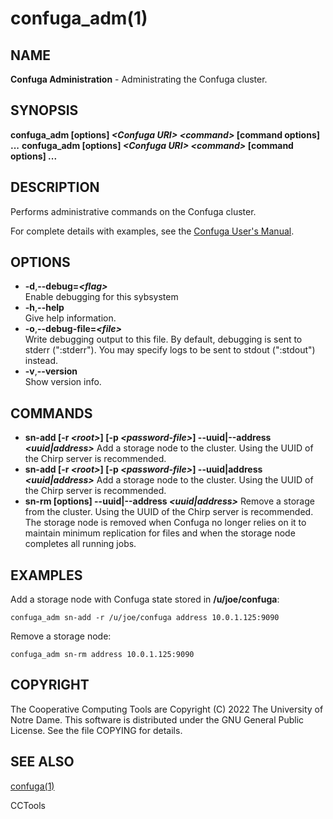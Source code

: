 






















# confuga_adm(1)

## NAME
**Confuga Administration** - Administrating the Confuga cluster.

## SYNOPSIS
**confuga_adm [options] _&lt;Confuga URI&gt;_ _&lt;command&gt;_ [command options] ...**
**confuga_adm [options] _&lt;Confuga URI&gt;_ _&lt;command&gt;_ [command options] ...**

## DESCRIPTION


Performs administrative commands on the Confuga cluster.


For complete details with examples, see the [Confuga User's Manual](http://ccl.cse.nd.edu/software/manuals/confuga.html).

## OPTIONS


- **-d**,**--debug=_&lt;flag&gt;_**<br />Enable debugging for this sybsystem
- **-h**,**--help**<br />Give help information.
- **-o**,**--debug-file=_&lt;file&gt;_**<br />Write debugging output to this file. By default, debugging is sent to stderr (":stderr"). You may specify logs to be sent to stdout (":stdout") instead.
- **-v**,**--version**<br />Show version info.


## COMMANDS


- **sn-add [-r _&lt;root&gt;_] [-p _&lt;password-file&gt;_] --uuid|--address _&lt;uuid|address&gt;_** Add a storage node to the cluster. Using the UUID of the Chirp server is recommended.
- **sn-add [-r _&lt;root&gt;_] [-p _&lt;password-file&gt;_] --uuid|address _&lt;uuid|address&gt;_** Add a storage node to the cluster. Using the UUID of the Chirp server is recommended.
- **sn-rm [options] --uuid|--address _&lt;uuid|address&gt;_** Remove a storage from the cluster. Using the UUID of the Chirp server is recommended. The storage node is removed when Confuga no longer relies on it to maintain minimum replication for files and when the storage node completes all running jobs.


## EXAMPLES


Add a storage node with Confuga state stored in **/u/joe/confuga**:

```
confuga_adm sn-add -r /u/joe/confuga address 10.0.1.125:9090
```


Remove a storage node:

```
confuga_adm sn-rm address 10.0.1.125:9090
```

## COPYRIGHT
The Cooperative Computing Tools are Copyright (C) 2022 The University of Notre Dame.  This software is distributed under the GNU General Public License.  See the file COPYING for details.

## SEE ALSO
[confuga(1)](confuga.md)

CCTools
